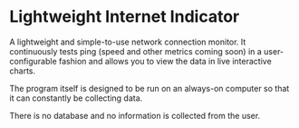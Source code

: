 # Lightweight Internet Indicator

A lightweight and simple-to-use network connection monitor. It continuously tests ping (speed and other metrics coming soon) in a user-configurable fashion and allows you to view the data in live interactive charts.

The program itself is designed to be run on an always-on computer so that it can constantly be collecting data.

There is no database and no information is collected from the user.
